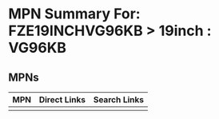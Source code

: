 



# MPN Summary For: FZE19INCHVG96KB > 19inch : VG96KB

## MPNs
  

|MPN|Direct Links|Search Links|
| :--- | :--- | :--- |
||||

